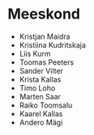 # Meeskond
- Kristjan Maidra
- Kristiina Kudritskaja
- Liis Kurm
- Toomas Peeters
- Sander Vilter
- Krista Kallas
- Timo Loho
- Marten Saar
- Raiko Toomsalu
- Kaarel Kallas
- Andero Mägi
